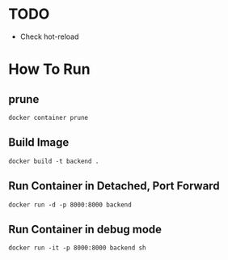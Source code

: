 # TODO
- Check hot-reload

# How To Run

## prune
```
docker container prune 
```
## Build Image
```
docker build -t backend .
```

## Run Container in Detached, Port Forward
```
docker run -d -p 8000:8000 backend
```

## Run Container in debug mode
```
docker run -it -p 8000:8000 backend sh
```